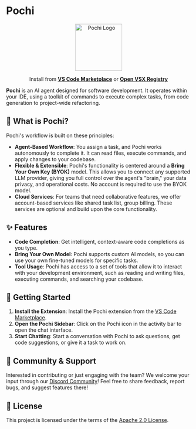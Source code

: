 # Pochi

<p align="center">
  <img src="https://github.com/TabbyML/pochi/blob/main/packages/vscode/assets/icons/logo128.png?raw=true" alt="Pochi Logo" width="128"/>
</p>

<p align="center">
  Install from <a href="https://marketplace.visualstudio.com/items?itemName=TabbyML.pochi"><strong>VS Code Marketplace</strong></a> or <a href="https://open-vsx.org/extension/TabbyML/pochi"><strong>Open VSX Registry</strong></a>
</p>

**Pochi** is an AI agent designed for software development. It operates within your IDE, using a toolkit of commands to execute complex tasks, from code generation to project-wide refactoring.

## 📖 What is Pochi?

Pochi's workflow is built on these principles:

*   **Agent-Based Workflow**: You assign a task, and Pochi works autonomously to complete it. It can read files, execute commands, and apply changes to your codebase.
*   **Flexible & Extensible**: Pochi's functionality is centered around a **Bring Your Own Key (BYOK)** model. This allows you to connect any supported LLM provider, giving you full control over the agent's "brain," your data privacy, and operational costs. No account is required to use the BYOK model.
*   **Cloud Services**: For teams that need collaborative features, we offer account-based services like shared task list, group billing. These services are optional and build upon the core functionality.

## ✨ Features

*   **Code Completion**: Get intelligent, context-aware code completions as you type.
*   **Bring Your Own Model**: Pochi supports custom AI models, so you can use your own fine-tuned models for specific tasks.
*   **Tool Usage**: Pochi has access to a set of tools that allow it to interact with your development environment, such as reading and writing files, executing commands, and searching your codebase.

## 🚀 Getting Started

1.  **Install the Extension**: Install the Pochi extension from the [VS Code Marketplace](https://marketplace.visualstudio.com/items?itemName=TabbyML.pochi).
2.  **Open the Pochi Sidebar**: Click on the Pochi icon in the activity bar to open the chat interface.
3.  **Start Chatting**: Start a conversation with Pochi to ask questions, get code suggestions, or give it a task to work on.

## 💬 Community & Support

Interested in contributing or just engaging with the team? We welcome your input through our [Discord Community](https://discord.com/invite/tWF66yr8NQ)! Feel free to share feedback, report bugs, and suggest features there!

## 📄 License

This project is licensed under the terms of the [Apache 2.0 License](./LICENSE).
